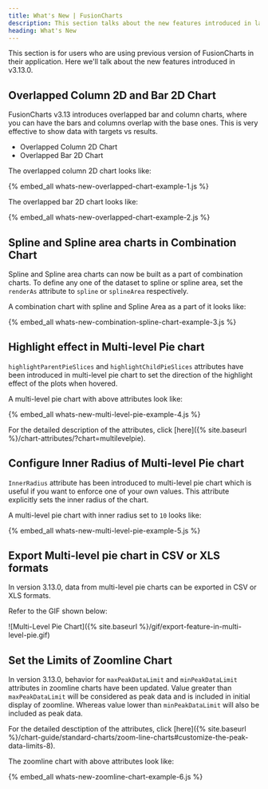 ```yaml
---
title: What's New | FusionCharts
description: This section talks about the new features introduced in latest version.
heading: What's New
---
```


This section is for users who are using previous version of FusionCharts in their application. Here we'll talk about the new features introduced in v3.13.0.

## Overlapped Column 2D and Bar 2D Chart

FusionCharts v3.13 introduces overlapped bar and column charts, where you can have the bars and columns overlap with the base ones. This is very effective to show data with targets vs results.  

* Overlapped Column 2D Chart
* Overlapped Bar 2D Chart

The overlapped column 2D chart looks like:

{% embed_all whats-new-overlapped-chart-example-1.js %}

The overlapped bar 2D chart looks like:

{% embed_all whats-new-overlapped-chart-example-2.js %}

## Spline and Spline area charts in Combination Chart

Spline and Spline area charts can now be built as a part of combination charts. To define any one of the dataset to spline or spline area, set the `renderAs` attribute to `spline` or `splineArea` respectively.

A combination chart with spline and Spline Area as a part of it looks like:

{% embed_all whats-new-combination-spline-chart-example-3.js %}

## Highlight effect in Multi-level Pie chart

`highlightParentPieSlices` and `highlightChildPieSlices` attributes have been introduced in multi-level pie chart to set the direction of the highlight effect of the plots when hovered. 

A multi-level pie chart with above attributes look like:

{% embed_all whats-new-multi-level-pie-example-4.js %}

For the detailed description of the attributes, click [here]({% site.baseurl %}/chart-attributes/?chart=multilevelpie).

## Configure Inner Radius of Multi-level Pie chart

`InnerRadius` attribute has been introduced to multi-level pie chart which is useful if you want to enforce one of your own values. This attribute explicitly sets the inner radius of the chart.

A multi-level pie chart with inner radius set to `10` looks like:

{% embed_all whats-new-multi-level-pie-example-5.js %}

## Export Multi-level pie chart in CSV or XLS formats

In version 3.13.0, data from multi-level pie charts can be exported in CSV or XLS formats.

Refer to the GIF shown below:

![Multi-Level Pie Chart]({% site.baseurl %}/gif/export-feature-in-multi-level-pie.gif)

## Set the Limits of Zoomline Chart

In version 3.13.0, behavior for `maxPeakDataLimit` and `minPeakDataLimit` attributes in zoomline charts have been updated. Value greater than `maxPeakDataLimit` will be considered as peak data and is included in initial display of zoomline. Whereas value lower than `minPeakDataLimit` will also be included as peak data.

For the detailed desctiption of the attributes, click [here]({% site.baseurl %}/chart-guide/standard-charts/zoom-line-charts#customize-the-peak-data-limits-8).

The zoomline chart with above attributes look like:

{% embed_all whats-new-zoomline-chart-example-6.js %}